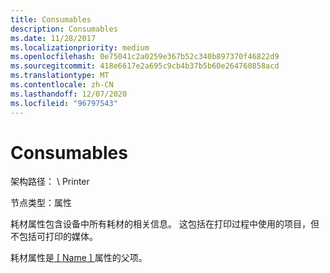 ```yaml
---
title: Consumables
description: Consumables
ms.date: 11/28/2017
ms.localizationpriority: medium
ms.openlocfilehash: 0e75041c2a0259e367b52c340b897370f46822d9
ms.sourcegitcommit: 418e6617e2a695c9cb4b37b5b60e264760858acd
ms.translationtype: MT
ms.contentlocale: zh-CN
ms.lasthandoff: 12/07/2020
ms.locfileid: "96797543"
---
```

# <a name="consumables"></a>Consumables


架构路径： \\ Printer

节点类型：属性

耗材属性包含设备中所有耗材的相关信息。 这包括在打印过程中使用的项目，但不包括可打印的媒体。

耗材属性是[ \[ Name \] ](-name-.md)属性的父项。

 

 




